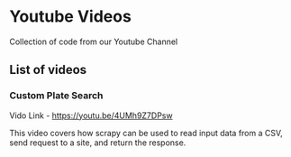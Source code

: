 # Youtube Videos
Collection of code from our Youtube Channel

## List of videos

### Custom Plate Search

Vido Link - https://youtu.be/4UMh9Z7DPsw

This video covers how scrapy can be used to read input data from a CSV, send request to a site, and return the response.

